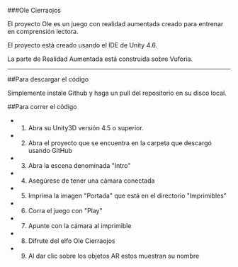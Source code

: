 ###Ole Cierraojos 


El proyecto Ole es un juego con realidad aumentada creado para entrenar en comprensión lectora.

El proyecto está creado usando el IDE de Unity 4.6. 

La parte de Realidad Aumentada está construida sobre Vuforia.

----------------------------------------------------------------------------------------------------
##Para descargar el código

Simplemente instale Github y haga un pull del repositorio en su disco local.

##Para correr el código

 - 1) Abra su Unity3D versión 4.5 o superior.
 - 2) Abra el proyecto que se encuentra en la carpeta que descargó usando GitHub
 - 3) Abra la escena denominada "Intro"
 - 4) Asegúrese de tener una cámara conectada
 - 5) Imprima la imagen "Portada" que está en el directorio "Imprimibles"
 - 6) Corra el juego con "Play"
 - 7) Apunte con la cámara al imprimible
 - 8) Difrute del elfo Ole Cierraojos
 - 9) Al dar clic sobre los objetos AR estos muestran su nombre



